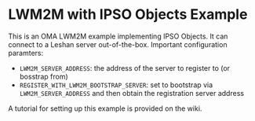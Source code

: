 LWM2M with IPSO Objects Example
============================================

This is an OMA LWM2M example implementing IPSO Objects.
It can connect to a Leshan server out-of-the-box.
Important configuration paramters:
* `LWM2M_SERVER_ADDRESS`: the address of the server to register to (or bosstrap from)
* `REGISTER_WITH_LWM2M_BOOTSTRAP_SERVER`: set to bootstrap via `LWM2M_SERVER_ADDRESS` and then obtain the registration server address

A tutorial for setting up this example is provided on the wiki.
